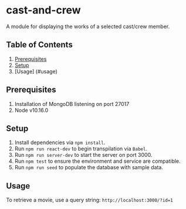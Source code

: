 # cast-and-crew
A module for displaying the works of a selected cast/crew member.

## Table of Contents
1. [Prerequisites](#prerequisites)
2. [Setup](#setup)
3. [Usage] (#usage)


## Prerequisites
1. Installation of MongoDB listening on port 27017
2. Node v10.16.0

## Setup
1. Install dependencies via `npm install`.
2. Run `npm run react-dev` to begin transpilation via `Babel`.
3. Run `npm run server-dev` to start the server on port 3000.
4. Run `npm test` to ensure the environment and service are compatible.
5. Run `npm run seed` to populate the database with sample data.

## Usage
To retrieve a movie, use a query string:
`http://localhost:3000/?id=1`
